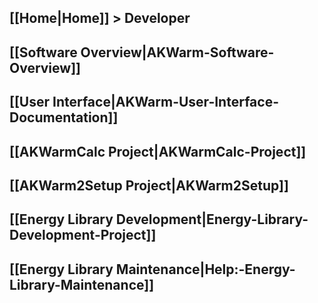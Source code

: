 ## [[Home|Home]] > Developer

## [[Software Overview|AKWarm-Software-Overview]]

## [[User Interface|AKWarm-User-Interface-Documentation]]

## [[AKWarmCalc Project|AKWarmCalc-Project]]

## [[AKWarm2Setup Project|AKWarm2Setup]]

## [[Energy Library Development|Energy-Library-Development-Project]]

## [[Energy Library Maintenance|Help:-Energy-Library-Maintenance]]